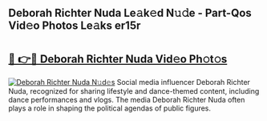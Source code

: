 ## Deborah Richter Nuda Le𝚊k𝚎d N𝚞𝚍e - Part-Qos Vid𝚎o Photos Le𝚊ks er15r

# <h2><a href="http://fbeqhx.evod.top/?m=Deborah+Richter+Nuda">🔗 👉🔴 Deborah Richter Nuda Vid𝚎o Ph𝚘t𝚘s</a></h2>

[![Deborah Richter Nuda N𝚞d𝚎s](https://i.imgur.com/8V9OHl7.gif)](http://fbeqhx.evod.top/?m=Deborah+Richter+Nuda)
Social media influencer Deborah Richter Nuda, recognized for sharing lifestyle and dance-themed content, including dance performances and vlogs. The media Deborah Richter Nuda often plays a role in shaping the political agendas of public figures. 
